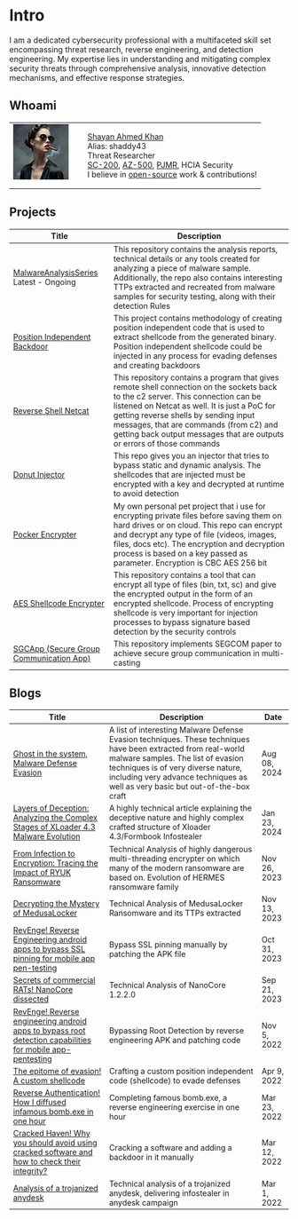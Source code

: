 # Intro
I am a dedicated cybersecurity professional with a multifaceted skill set encompassing threat research, reverse engineering, and detection engineering. My expertise lies in understanding and mitigating complex security threats through comprehensive analysis, innovative detection mechanisms, and effective response strategies.

## Whoami
<table style="border-collapse: collapse; border: none;">
  <tr style="border: none;">
    <td style="vertical-align: top; border: none;">
      <img src="Assets/modern_ida101.GIF" alt="Small Image" width="100" height="100" style="margin-right: 20px;">
    </td>
    <td style="vertical-align: top; border: none;">
      <p><a href="https://www.linkedin.com/in/shayan-ahmed-khan-517168120/">Shayan Ahmed Khan</a> <br> Alias: shaddy43 <br> Threat Researcher <br> <a href="https://learn.microsoft.com/en-gb/users/shayanahmedkhan-2672/credentials/92d6bb32e0ae540e">SC-200</a>, <a href="https://learn.microsoft.com/en-gb/users/shayanahmedkhan-2672/credentials/c4fac587e902016b">AZ-500</a>, <a href="https://www.credential.net/ff7a6f07-4c09-4d96-ab14-261b0d3f473a#gs.9t6ecb">PJMR</a>, HCIA Security <br> I believe in <a href="https://medium.com/@shaddy43">open-source</a> work & contributions!
      </p>
    </td>
  </tr>
</table>

## Projects
<table>
  <thead>
    <tr>
      <th>Title</th>
      <th>Description</th>
    </tr>
  </thead>
  <tbody>
    <tr>
      <td><a href="https://shaddy43.github.io/MalwareAnalysisSeries/">MalwareAnalysisSeries</a>
      Latest - Ongoing</td>
      <td>This repository contains the analysis reports, technical details or any tools created for analyzing a piece of malware sample. Additionally, the repo also contains interesting TTPs extracted and recreated from malware samples for security testing, along with their detection Rules</td>
    </tr>
    <tr>
      <td><a href="https://github.com/shaddy43/Position_Independent_Backdoor">Position Independent Backdoor</a></td>
      <td>This project contains methodology of creating position independent code that is used to extract shellcode from the generated binary. Position independent shellcode could be injected in any process for evading defenses and creating backdoors</td>
    </tr>
    <tr>
      <td><a href="https://github.com/shaddy43/ReverseShell_NC">Reverse Shell Netcat</a></td>
      <td>This repository contains a program that gives remote shell connection on the sockets back to the c2 server. This connection can be listened on Netcat as well. It is just a PoC for getting reverse shells by sending input messages, that are commands (from c2) and getting back output messages that are outputs or errors of those commands</td>
    </tr>
    <tr>
      <td><a href="https://github.com/shaddy43/Donut_Injector">Donut Injector</a></td>
      <td>This repo gives you an injector that tries to bypass static and dynamic analysis. The shellcodes that are injected must be encrypted with a key and decrypted at runtime to avoid detection</td>
    </tr>
    <tr>
      <td><a href="https://github.com/shaddy43/PocketEncryptor">Pocker Encrypter</a></td>
      <td>My own personal pet project that i use for encrypting private files before saving them on hard drives or on cloud. This repo can encrypt and decrypt any type of file (videos, images, files, docs etc). The encryption and decryption process is based on a key passed as parameter. Encryption is CBC AES 256 bit</td>
    </tr>
    <tr>
      <td><a href="https://github.com/shaddy43/AES_Shellcode_Encryptor">AES Shellcode Encrypter</a></td>
      <td>This repository contains a tool that can encrypt all type of files (bin, txt, sc) and give the encrypted output in the form of an encrypted shellcode. Process of encrypting shellcode is very important for injection processes to bypass signature based detection by the security controls</td>
    </tr>
    <tr>
      <td><a href="https://github.com/shaddy43/SGCApp">SGCApp (Secure Group Communication App)</a></td>
      <td>This repository implements SEGCOM paper to achieve secure group communication in multi-casting</td>
    </tr>
  </tbody>
</table>


## Blogs
<table>
  <thead>
    <tr>
      <th>Title</th>
      <th>Description</th>
      <th>Date</th>
    </tr>
  </thead>
  <tbody>
    <tr>
      <td><a href="https://medium.com/@shaddy43/ghost-in-the-system-malware-defense-evasion-0587e726c921">Ghost in the system, Malware Defense Evasion</a></td>
      <td>A list of interesting Malware Defense Evasion techniques. These techniques have been extracted from real-world malware samples. The list of evasion techniques is of very diverse nature, including very advance techniques as well as very basic but out-of-the-box craft</td>
      <td>Aug 08, 2024</td>
    </tr>
    <tr>
      <td><a href="https://medium.com/@shaddy43/layers-of-deception-analyzing-the-complex-stages-of-xloader-4-3-malware-evolution-2dcb550b98d9">Layers of Deception: Analyzing the Complex Stages of XLoader 4.3 Malware Evolution</a></td>
      <td>A highly technical article explaining the deceptive nature and highly complex crafted structure of Xloader 4.3/Formbook Infostealer</td>
      <td>Jan 23, 2024</td>
    </tr>
    <tr>
      <td><a href="https://medium.com/@shaddy43/from-infection-to-encryption-tracing-the-impact-of-ryuk-ransomware-64bd8656781c">From Infection to Encryption: Tracing the Impact of RYUK Ransomware</a></td>
      <td>Technical Analysis of highly dangerous multi-threading encrypter on which many of the modern ransomware are based on. Evolution of HERMES ransomware family</td>
      <td>Nov 26, 2023</td>
    </tr>
    <tr>
      <td><a href="https://medium.com/@shaddy43/decrypting-the-mystery-of-medusalocker-7128795cf9f0">Decrypting the Mystery of MedusaLocker</a></td>
      <td>Technical Analysis of MedusaLocker Ransomware and its TTPs extracted</td>
      <td>Nov 13, 2023</td>
    </tr>
    <tr>
      <td><a href="https://medium.com/@shaddy43/revenge-reverse-engineering-android-apps-to-bypass-ssl-pinning-for-mobile-app-pen-testing-eeef2ce22682">RevEnge! Reverse Engineering android apps to bypass SSL pinning for mobile app pen-testing</a></td>
      <td>Bypass SSL pinning manually by patching the APK file</td>
      <td>Oct 31, 2023</td>
    </tr>
    <tr>
      <td><a href="https://medium.com/@shaddy43/secrets-of-commercial-rats-nanocore-dissected-69e1213b34c3">Secrets of commercial RATs! NanoCore dissected</a></td>
      <td>Technical Analysis of NanoCore 1.2.2.0</td>
      <td>Sep 21, 2023</td>
    </tr>
    <tr>
      <td><a href="https://medium.com/@shaddy43/revenge-reverse-engineering-android-apps-to-bypass-root-detection-capabilities-for-mobile-e8466f0d3a7e">RevEnge! Reverse engineering android apps to bypass root detection capabilities for mobile app-pentesting</a></td>
      <td>Bypassing Root Detection by reverse engineering APK and patching code</td>
      <td>Nov 5, 2022</td>
    </tr>
    <tr>
      <td><a href="https://medium.com/@shaddy43/the-epitome-of-evasion-a-custom-shellcode-c751a1a17e5b">The epitome of evasion! A custom shellcode</a></td>
      <td>Crafting a custom position independent code (shellcode) to evade defenses</td>
      <td>Apr 9, 2022</td>
    </tr>
    <tr>
      <td><a href="https://medium.com/@shaddy43/reverse-authentication-how-i-diffused-infamous-bomb-exe-in-one-hour-52796cdac2e4">Reverse Authentication! How I diffused infamous bomb.exe in one hour</a></td>
      <td>Completing famous bomb.exe, a reverse engineering exercise in one hour</td>
      <td>Mar 23, 2022</td>
    </tr>
    <tr>
      <td><a href="https://medium.com/@shaddy43/cracked-haven-why-you-should-avoid-using-cracked-software-and-how-to-check-their-integrity-98a146efebb5">Cracked Haven! Why you should avoid using cracked software and how to check their integrity?</a></td>
      <td>Cracking a software and adding a backdoor in it manually</td>
      <td>Mar 12, 2022</td>
    </tr>
    <tr>
      <td><a href="https://medium.com/@shaddy43/analysis-of-a-trojanized-anydesk-2df3b30bf89d">Analysis of a trojanized anydesk</a></td>
      <td>Technical analysis of a trojanized anydesk, delivering infostealer in anydesk campaign</td>
      <td>Mar 1, 2022</td>
    </tr>
  </tbody>
</table>
